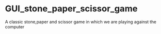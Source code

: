 # GUI_stone_paper_scissor_game
A classic stone,paper and scissor game in which we are playing against the computer
